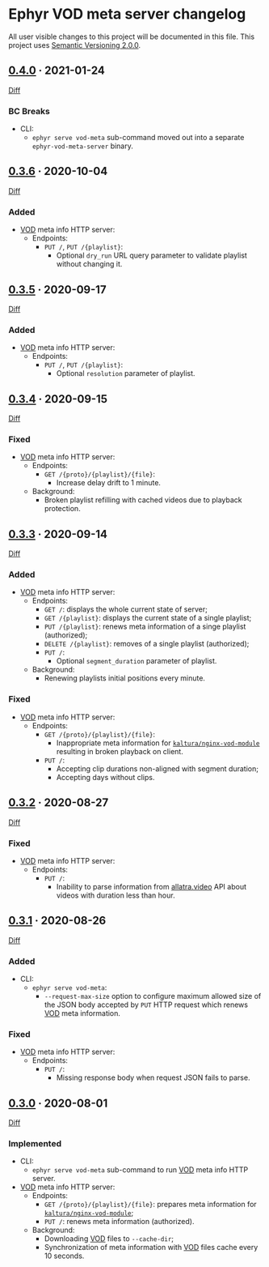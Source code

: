 Ephyr VOD meta server changelog
===============================

All user visible changes to this project will be documented in this file. This project uses [Semantic Versioning 2.0.0].




## [0.4.0] · 2021-01-24
[0.4.0]: /../../tree/vod-meta-server-v0.4.0/components/vod-meta-server

[Diff](/../../compare/v0.3.6..vod-meta-server-v0.4.0)

### BC Breaks

- CLI:
    - `ephyr serve vod-meta` sub-command moved out into a separate `ephyr-vod-meta-server` binary.




## [0.3.6] · 2020-10-04
[0.3.6]: /../../tree/v0.3.6

[Diff](/../../compare/v0.3.5..v0.3.6)

### Added

- [VOD] meta info HTTP server:
    - Endpoints:
        - `PUT /`, `PUT /{playlist}`:
            - Optional `dry_run` URL query parameter to validate playlist without changing it.




## [0.3.5] · 2020-09-17
[0.3.5]: /../../tree/v0.3.5

[Diff](/../../compare/v0.3.4..v0.3.5)

### Added

- [VOD] meta info HTTP server:
    - Endpoints:
        - `PUT /`, `PUT /{playlist}`:
            - Optional `resolution` parameter of playlist.




## [0.3.4] · 2020-09-15
[0.3.4]: /../../tree/v0.3.4

[Diff](/../../compare/v0.3.3..v0.3.4)

### Fixed

- [VOD] meta info HTTP server:
    - Endpoints:
        - `GET /{proto}/{playlist}/{file}`:
            - Increase delay drift to 1 minute.
    - Background:
        - Broken playlist refilling with cached videos due to playback protection. 




## [0.3.3] · 2020-09-14
[0.3.3]: /../../tree/v0.3.3

[Diff](/../../compare/v0.3.2..v0.3.3)

### Added

- [VOD] meta info HTTP server:
    - Endpoints:
        - `GET /`: displays the whole current state of server; 
        - `GET /{playlist}`: displays the current state of a single playlist;
        - `PUT /{playlist}`: renews meta information of a singe playlist (authorized);
        - `DELETE /{playlist}`: removes of a single playlist (authorized);
        - `PUT /`:
            - Optional `segment_duration` parameter of playlist.
    - Background:
        - Renewing playlists initial positions every minute.

### Fixed

- [VOD] meta info HTTP server:
    - Endpoints:
        - `GET /{proto}/{playlist}/{file}`:
            - Inappropriate meta information for [`kaltura/nginx-vod-module`] resulting in broken playback on client.
        - `PUT /`:
            - Accepting clip durations non-aligned with segment duration;
            - Accepting days without clips.




## [0.3.2] · 2020-08-27
[0.3.2]: /../../tree/v0.3.2

[Diff](/../../compare/v0.3.1..v0.3.2)

### Fixed

- [VOD] meta info HTTP server:
    - Endpoints:
        - `PUT /`:
            - Inability to parse information from [allatra.video] API about videos with duration less than hour.




## [0.3.1] · 2020-08-26
[0.3.1]: /../../tree/v0.3.1

[Diff](/../../compare/v0.3.0..v0.3.1)

### Added

- CLI:
    - `ephyr serve vod-meta`:
        - `--request-max-size` option to configure maximum allowed size of the JSON body accepted by `PUT` HTTP request which renews [VOD] meta information.

### Fixed

- [VOD] meta info HTTP server:
    - Endpoints:
        - `PUT /`:
            - Missing response body when request JSON fails to parse. 




## [0.3.0] · 2020-08-01
[0.3.0]: /../../tree/v0.3.0

[Diff](/../../compare/v0.2.0..v0.3.0)

### Implemented

- CLI:
    - `ephyr serve vod-meta` sub-command to run [VOD] meta info HTTP server.
- [VOD] meta info HTTP server:
    - Endpoints:
        - `GET /{proto}/{playlist}/{file}`: prepares meta information for [`kaltura/nginx-vod-module`];
        - `PUT /`: renews meta information (authorized).
    - Background:
        - Downloading [VOD] files to `--cache-dir`;
        - Synchronization of meta information with [VOD] files cache every 10 seconds.





[allatra.video]: https://allatra.video/
[Semantic Versioning 2.0.0]: https://semver.org
[VOD]: https://en.wikipedia.org/wiki/Video_on_demand

[`kaltura/nginx-vod-module`]: https://github.com/kaltura/nginx-vod-module
